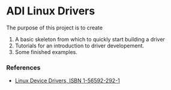 # ADI Linux Drivers

The purpose of this project is to create

1. A basic skeleton from which to quickly start building a driver
2. Tutorials for an introduction to driver developement.
3. Some finished examples.

### References

* [Linux Device Drivers, ISBN 1-56592-292-1](http://lwn.net/Kernel/LDD3/)
